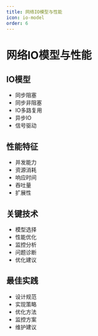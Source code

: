 ```yaml
---
title: 网络IO模型与性能
icon: io-model
order: 6
---
```


# 网络IO模型与性能

## IO模型
- 同步阻塞
- 同步非阻塞
- IO多路复用
- 异步IO
- 信号驱动

## 性能特征
- 并发能力
- 资源消耗
- 响应时间
- 吞吐量
- 扩展性

## 关键技术
- 模型选择
- 性能优化
- 监控分析
- 问题诊断
- 优化建议

## 最佳实践
- 设计规范
- 实现策略
- 优化方法
- 监控方案
- 维护建议
